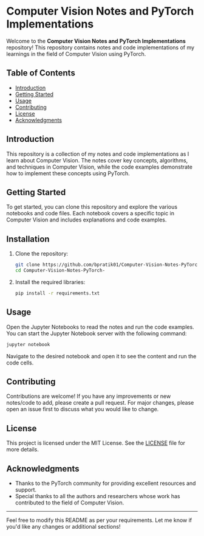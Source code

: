 # Computer Vision Notes and PyTorch Implementations

Welcome to the **Computer Vision Notes and PyTorch Implementations** repository! This repository contains notes and code implementations of my learnings in the field of Computer Vision using PyTorch.

## Table of Contents

- [Introduction](#introduction)
- [Getting Started](#getting-started)
- [Usage](#usage)
- [Contributing](#contributing)
- [License](#license)
- [Acknowledgments](#acknowledgments)

## Introduction

This repository is a collection of my notes and code implementations as I learn about Computer Vision. The notes cover key concepts, algorithms, and techniques in Computer Vision, while the code examples demonstrate how to implement these concepts using PyTorch.

## Getting Started

To get started, you can clone this repository and explore the various notebooks and code files. Each notebook covers a specific topic in Computer Vision and includes explanations and code examples.

## Installation

1. Clone the repository:
   ```sh
   git clone https://github.com/bpratik01/Computer-Vision-Notes-PyTorch-.git
   cd Computer-Vision-Notes-PyTorch-
   ```

2. Install the required libraries:
   ```sh
   pip install -r requirements.txt
   ```

## Usage

Open the Jupyter Notebooks to read the notes and run the code examples. You can start the Jupyter Notebook server with the following command:
```sh
jupyter notebook
```

Navigate to the desired notebook and open it to see the content and run the code cells.

## Contributing

Contributions are welcome! If you have any improvements or new notes/code to add, please create a pull request. For major changes, please open an issue first to discuss what you would like to change.

## License

This project is licensed under the MIT License. See the [LICENSE](LICENSE) file for more details.

## Acknowledgments

- Thanks to the PyTorch community for providing excellent resources and support.
- Special thanks to all the authors and researchers whose work has contributed to the field of Computer Vision.

---

Feel free to modify this README as per your requirements. Let me know if you'd like any changes or additional sections!
